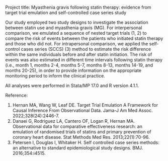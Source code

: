 Project title: Myasthenia gravis following statin therapy: evidence from target trial emulation and self-controlled case series study

Our study employed two study designs to investigate the association between statin use and myasthenia gravis (MG). For interpersonal comparison, we emulated a sequence of nested target trials (1, 2) to compare the risk of events between the patients who initiated statin therapy and those who did not. For intrapersonal comparison, we applied the self-control cases series (SCCS) (3) method to estimate the risk difference within the same individuals before and after statin initiation. The risk of events was also estimated in different time intervals following statin therapy (i.e., month 1, months 2-4, months 5-7, months 8-13, months 14-19, and months 20-25), in order to provide information on the appropriate monitoring period to inform the clinical practice. 

All analyses were performed in Stata/MP 17.0 and R version 4.1.1.

Reference:
1.	Hernan MA, Wang W, Leaf DE. Target Trial Emulation A Framework for Causal Inference From Observational Data. Jama-J Am Med Assoc. 2022;328(24):2446-7.
2.	Danaei G, Rodriguez LA, Cantero OF, Logan R, Hernan MA. Observational data for comparative effectiveness research: an emulation of randomised trials of statins and primary prevention of coronary heart disease. Stat Methods Med Res. 2013;22(1):70-96.
3.	Petersen I, Douglas I, Whitaker H. Self controlled case series methods: an alternative to standard epidemiological study designs. BMJ. 2016;354:i4515.

